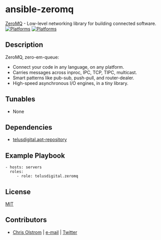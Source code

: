 # ansible-zeromq

[ZeroMQ](http://zeromq.org/) - Low-level networking library for building connected software.
[![Platforms](http://img.shields.io/badge/platforms-ubuntu-lightgrey.svg?style=flat)](#)
[![Platforms](https://travis-ci.org/telusdigital/ansible-zeromq.svg?branch=master)](#)

Description
-----------
ZeroMQ, zero-em-queue:
 * Connect your code in any language, on any platform.
 * Carries messages across inproc, IPC, TCP, TIPC, multicast.
 * Smart patterns like pub-sub, push-pull, and router-dealer.
 * High-speed asynchronous I/O engines, in a tiny library.

Tunables
--------
* None

Dependencies
------------
* [telusdigital.apt-repository](https://github.com/telusdigital/ansible-apt-repository/)

Example Playbook
----------------
    - hosts: servers
      roles:
         - role: telusdigital.zeromq

License
-------
[MIT](https://tldrlegal.com/license/mit-license)

Contributors
------------
* [Chris Olstrom](https://colstrom.github.io/) | [e-mail](mailto:chris@olstrom.com) | [Twitter](https://twitter.com/ChrisOlstrom)
